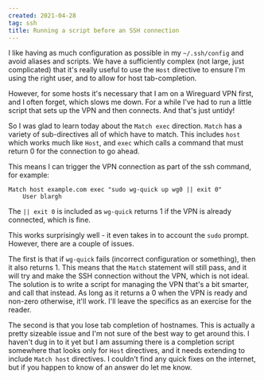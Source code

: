 ```yaml
---
created: 2021-04-28
tag: ssh
title: Running a script before an SSH connection
---
```

I like having as much configuration as possible in my `~/.ssh/config` and avoid aliases
and scripts. We have a sufficiently complex (not large, just complicated) that it's
really useful to use the `Host` directive to ensure I'm using the right user, and to
allow for host tab-completion.

However, for some hosts it's necessary that I am on a Wireguard VPN first, and I often
forget, which slows me down. For a while I've had to run a little script that sets up
the VPN and then connects. And that's just untidy!

So I was glad to learn today about the `Match exec` direction. `Match` has a variety of
sub-directives all of which have to match. This includes `host` which works much like
`Host`, and `exec` which calls a command that must return 0 for the connection to go
ahead.

This means I can trigger the VPN connection as part of the ssh command, for example:

```
Match host example.com exec "sudo wg-quick up wg0 || exit 0"
    User blargh
```

The `|| exit 0` is included as `wg-quick` returns 1 if the VPN is already connected,
which is fine.

This works surprisingly well - it even takes in to account the `sudo` prompt. However,
there are a couple of issues.

The first is that if `wg-quick` fails (incorrect configuration or something), then it
also returns 1. This means that the `Match` statement will still pass, and it will try
and make the SSH connection without the VPN, which is not ideal. The solution is to
write a script for managing the VPN that's a bit smarter, and call that instead. As long
as it returns a 0 when the VPN is ready and non-zero otherwise, it'll work. I'll leave
the specifics as an exercise for the reader.

The second is that you lose tab completion of hostnames. This is actually a pretty
sizeable issue and I'm not sure of the best way to get around this. I haven't dug in to
it yet but I am assuming there is a completion script somewhere that looks only for
`Host` directives, and it needs extending to include `Match host` directives. I couldn't
find any quick fixes on the internet, but if you happen to know of an answer do let me
know.
